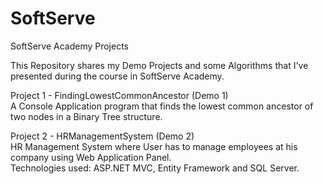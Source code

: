 # SoftServe
SoftServe Academy Projects

This Repository shares my Demo Projects and some Algorithms that I've presented during the course in SoftServe Academy.

Project 1 - FindingLowestCommonAncestor (Demo 1) <br />
A Console Application program that finds the lowest common ancestor of two nodes in a Binary Tree structure.

Project 2 - HRManagementSystem (Demo 2) <br />
HR Management System where User has to manage employees at his company using Web Application Panel. <br />
Technologies used: ASP.NET MVC, Entity Framework and SQL Server.
